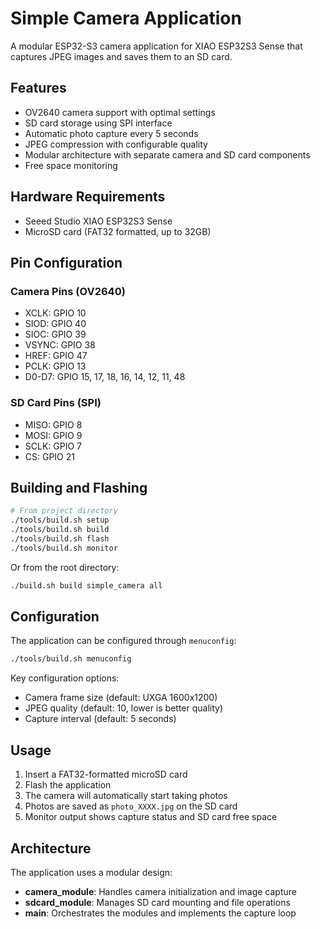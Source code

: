 # Simple Camera Application

A modular ESP32-S3 camera application for XIAO ESP32S3 Sense that captures JPEG images and saves them to an SD card.

## Features

- OV2640 camera support with optimal settings
- SD card storage using SPI interface
- Automatic photo capture every 5 seconds
- JPEG compression with configurable quality
- Modular architecture with separate camera and SD card components
- Free space monitoring

## Hardware Requirements

- Seeed Studio XIAO ESP32S3 Sense
- MicroSD card (FAT32 formatted, up to 32GB)

## Pin Configuration

### Camera Pins (OV2640)
- XCLK: GPIO 10
- SIOD: GPIO 40
- SIOC: GPIO 39
- VSYNC: GPIO 38
- HREF: GPIO 47
- PCLK: GPIO 13
- D0-D7: GPIO 15, 17, 18, 16, 14, 12, 11, 48

### SD Card Pins (SPI)
- MISO: GPIO 8
- MOSI: GPIO 9
- SCLK: GPIO 7
- CS: GPIO 21

## Building and Flashing

```bash
# From project directory
./tools/build.sh setup
./tools/build.sh build
./tools/build.sh flash
./tools/build.sh monitor
```

Or from the root directory:

```bash
./build.sh build simple_camera all
```

## Configuration

The application can be configured through `menuconfig`:

```bash
./tools/build.sh menuconfig
```

Key configuration options:
- Camera frame size (default: UXGA 1600x1200)
- JPEG quality (default: 10, lower is better quality)
- Capture interval (default: 5 seconds)

## Usage

1. Insert a FAT32-formatted microSD card
2. Flash the application
3. The camera will automatically start taking photos
4. Photos are saved as `photo_XXXX.jpg` on the SD card
5. Monitor output shows capture status and SD card free space

## Architecture

The application uses a modular design:

- **camera_module**: Handles camera initialization and image capture
- **sdcard_module**: Manages SD card mounting and file operations
- **main**: Orchestrates the modules and implements the capture loop
